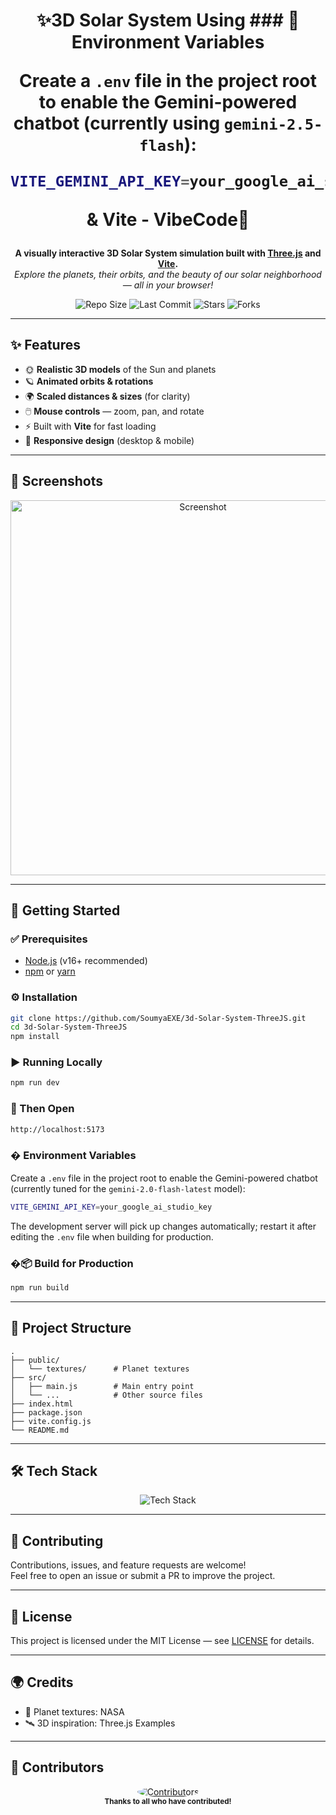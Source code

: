 <p align="center">
  <h1 align="center">✨3D Solar System Using 
### 🔐 Environment Variables

Create a `.env` file in the project root to enable the Gemini-powered chatbot (currently using `gemini-2.5-flash`):

```bash
VITE_GEMINI_API_KEY=your_google_ai_studio_key
```
& Vite - VibeCode🌌</h1>
  <p align="center">
    <b>A visually interactive 3D Solar System simulation built with <a href="https://threejs.org/">Three.js</a> and <a href="https://vitejs.dev/">Vite</a>.</b><br>
    <i>Explore the planets, their orbits, and the beauty of our solar neighborhood — all in your browser!</i>
  </p>
  <p align="center">
    <img src="https://img.shields.io/github/repo-size/SoumyaEXE/3d-Solar-System-ThreeJS?color=purple&style=for-the-badge" alt="Repo Size"/>
    <img src="https://img.shields.io/github/last-commit/SoumyaEXE/3d-Solar-System-ThreeJS?color=green&style=for-the-badge" alt="Last Commit"/>
    <img src="https://img.shields.io/github/stars/SoumyaEXE/3d-Solar-System-ThreeJS?style=for-the-badge&color=yellow" alt="Stars"/>
    <img src="https://img.shields.io/github/forks/SoumyaEXE/3d-Solar-System-ThreeJS?style=for-the-badge&color=orange" alt="Forks"/>
  </p>
</p>

---

## ✨ Features

- 🌞 **Realistic 3D models** of the Sun and planets  
- 🪐 **Animated orbits & rotations**  
- 🌍 **Scaled distances & sizes** (for clarity)  
- 🖱️ **Mouse controls** — zoom, pan, and rotate  
- ⚡ Built with **Vite** for fast loading  
- 📱 **Responsive design** (desktop & mobile)  
<!-- ## -☀️Most Wanted Eclipses With Cinematic View And Explaination For Childrens🌓 -->

---

## 📸 Screenshots

<p align="center">
  <a href="https://postimg.cc/PLcg3QKh">
    <img src="https://i.postimg.cc/fLTMbH93/localhost-5173-High-Res.png" alt="Screenshot" width="600"/>
  </a>
</p>

---

## 🚀 Getting Started

### ✅ Prerequisites

- [Node.js](https://nodejs.org/) (v16+ recommended)  
- [npm](https://www.npmjs.com/) or [yarn](https://yarnpkg.com/)  

### ⚙️ Installation

```bash
git clone https://github.com/SoumyaEXE/3d-Solar-System-ThreeJS.git
cd 3d-Solar-System-ThreeJS
npm install
```

### ▶️ Running Locally

```bash
npm run dev
```
### 🔗 Then Open 

```bash
http://localhost:5173
```

### � Environment Variables

Create a `.env` file in the project root to enable the Gemini-powered chatbot (currently tuned for the `gemini-2.0-flash-latest` model):

```bash
VITE_GEMINI_API_KEY=your_google_ai_studio_key
```

The development server will pick up changes automatically; restart it after editing the `.env` file when building for production.

### �📦 Build for Production

```bash
npm run build
```

---

## 📂 Project Structure

```
.
├── public/
│   └── textures/      # Planet textures
├── src/
│   ├── main.js        # Main entry point
│   └── ...            # Other source files
├── index.html
├── package.json
├── vite.config.js
└── README.md
```

---

## 🛠️ Tech Stack

<p align="center">
  <img src="https://skillicons.dev/icons?i=threejs,vite,js,html,css" alt="Tech Stack" />
</p>

---

## 🤝 Contributing

Contributions, issues, and feature requests are welcome!  
Feel free to open an issue or submit a PR to improve the project.

---

## 📜 License

This project is licensed under the MIT License — see [LICENSE](LICENSE) for details.

---

## 🌍 Credits

- 🌌 Planet textures: NASA  
- 🛰️ 3D inspiration: Three.js Examples  

---

## 👥 Contributors

<p align="center">
  <a href="https://github.com/SoumyaEXE/3d-Solar-System-ThreeJS/graphs/contributors">
    <img src="https://contrib.rocks/image?repo=SoumyaEXE/3d-Solar-System-ThreeJS" alt="Contributors" style="border-radius: 50%;"/>
  </a>
  <br/>
  <b><sub>Thanks to all who have contributed!</sub></b>
</p>



